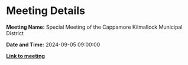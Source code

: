 # Meeting Details

**Meeting Name:** Special Meeting of the Cappamore Kilmallock Municipal District

**Date and Time:** 2024-09-05 09:00:00

**<a href="https://www.limerick.ie/council/whats-on/special-meeting-of-the-cappamore-kilmallock-municipal-district" target="_blank">Link to meeting</a>**
